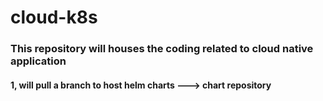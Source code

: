 # cloud-k8s

### This repository will houses the coding related to cloud native application
#### 1, will pull a branch to host helm charts ---> chart repository
